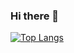 ### Hi there 👋

<!--![Anurag's GitHub stats](https://github-readme-stats.vercel.app/api?username=yuuuuuuan&show_icons=true&count_private=true&show_icons=true)-->
[![Top Langs](https://github-readme-stats.vercel.app/api/top-langs?username=yuuuuuuan&layout=donut&card_width=300&hide=SCSS,HTML)](https://github.com/anuraghazra/github-readme-stats)
